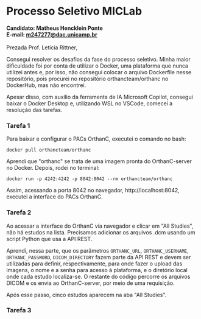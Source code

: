 # Processo Seletivo MICLab
**Candidato: Matheus Hencklein Ponte**<br>
**E-mail: m247277@dac.unicamp.br**<br><br>
Prezada Prof. Letícia Rittner,<br>

Consegui resolver os desafios da fase do processo seletivo. Minha maior dificuldade foi por conta de utilizar o Docker, uma plataforma que nunca utilizei antes e, por isso, não consegui colocar o arquivo Dockerfile nesse repositório, pois procurei no repositório orthancteam/orthanc no DockerHub, mas não encontrei.<br>

Apesar disso, com auxílio da ferramenta de IA Microsoft Copilot, consegui baixar o Docker Desktop e, utilizando WSL no VSCode, comecei a resolução das tarefas. <br>

### Tarefa 1
Para baixar e configurar o PACs OrthanC, executei o comando no bash:<br>

`docker pull orthancteam/orthanc`<br>

Aprendi que "orthanc" se trata de uma imagem pronta do OrthanC-server no Docker. Depois, rodei no terminal:<br>

`docker run -p 4242:4242 -p 8042:8042 --rm orthancteam/orthanc`<br>

Assim, acessando a porta 8042 no navegador, http://localhost:8042, executei a interface do PACs OrthanC.

### Tarefa 2
Ao acessar a interface do OrthanC via navegador e clicar em "All Studies", não há estudos na lista. Precisamos adicionar os arquivos .dcm usando um script Python que usa a API REST.<br>

Aprendi, nessa parte, que os parâmetros `ORTHANC_URL`, `ORTHANC_USERNAME`, `ORTHANC_PASSWORD`, `DICOM_DIRECTORY` fazem parte da API REST e devem ser utilizadas para definir, respectivamente, para onde fazer o upload das imagens, o nome e a senha para acesso à plataforma, e o diretório local onde cada estudo localiza-se. O restante do código percorre os arquivos DICOM e os envia ao OrthanC-server, por meio de uma requisição.<br>

Após esse passo, cinco estudos aparecem na aba "All Studies".

### Tarefa 3





